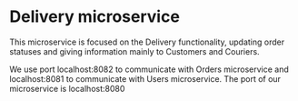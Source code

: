 # Delivery microservice

This microservice is focused on the Delivery functionality, updating order statuses and giving information mainly to Customers and Couriers.

We use port localhost:8082 to communicate with Orders microservice and localhost:8081 to communicate with Users microservice. The port of our microservice is localhost:8080
